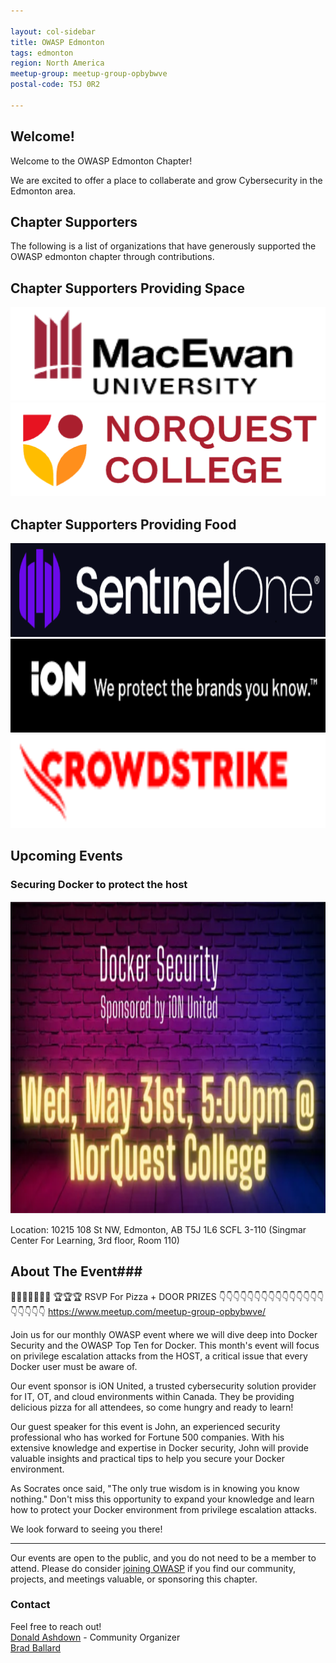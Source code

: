 ```yaml
---

layout: col-sidebar
title: OWASP Edmonton
tags: edmonton
region: North America
meetup-group: meetup-group-opbybwve
postal-code: T5J 0R2

---
```



Welcome!
-----------------

Welcome to the OWASP Edmonton Chapter!

We are excited to offer a place to collaberate and grow Cybersecurity in the Edmonton area.

<h2>Chapter Supporters</h2>
The following is a list of organizations that have generously supported the OWASP edmonton chapter through contributions.

<h2>Chapter Supporters Providing Space</h2>

<img src="assets/images/Grant MacEwan.png" width="600px" height="150px">
<img src="assets/images/norquest college.png" width="600px" height="150px">

<h2>Chapter Supporters Providing Food</h2>

<img src="assets/images/SentinelOne.png" width="600px" height="150px">
<img src="assets/images/IonUnited.png" width="600px" height="150px">
<img src="assets/images/CrowdStrike.png" width="600px" height="150px">



<h2>Upcoming Events</h2>
<h3> Securing Docker to protect the host </h3>
<img src="assets/images/may 31 docker security.png" width="900px" height="500px">

Location:
10215 108 St NW, Edmonton, AB T5J 1L6
SCFL 3-110 (Singmar Center For Learning, 3rd floor, Room 110)


## About The Event###
🍕🍕🍕🍕🥤🥤🥤 🏆🏆🏆
RSVP For Pizza + DOOR PRIZES
👇👇👇👇👇👇👇👇👇👇👇👇👇👇👇👇👇👇👇👇
https://www.meetup.com/meetup-group-opbybwve/


Join us for our monthly OWASP event where we will dive deep into Docker Security and the OWASP Top Ten for Docker. This month's event will focus on privilege escalation attacks from the HOST, a critical issue that every Docker user must be aware of.

Our event sponsor is iON United, a trusted cybersecurity solution provider for IT, OT, and cloud environments within Canada.
They be providing delicious pizza for all attendees, so come hungry and ready to learn!

Our guest speaker for this event is John, an experienced security professional who has worked for Fortune 500 companies. With his extensive knowledge and expertise in Docker security, John will provide valuable insights and practical tips to help you secure your Docker environment.

As Socrates once said, "The only true wisdom is in knowing you know nothing." Don't miss this opportunity to expand your knowledge and learn how to protect your Docker environment from privilege escalation attacks.

We look forward to seeing you there!




-----------------------------------------------------------------------------------------------------------------------------------
Our events are open to the public, and you do not need to be a member to attend. Please do consider [joining OWASP](https://owasp.org/membership/) if you find our community, projects, and meetings valuable, or sponsoring this chapter.

### Contact

Feel free to reach out! 
<br>[Donald Ashdown](mailto:donald.ashdown@owasp.org) - Community Organizer
<br>[Brad Ballard](mailto:brad.ballard@owasp.org)




